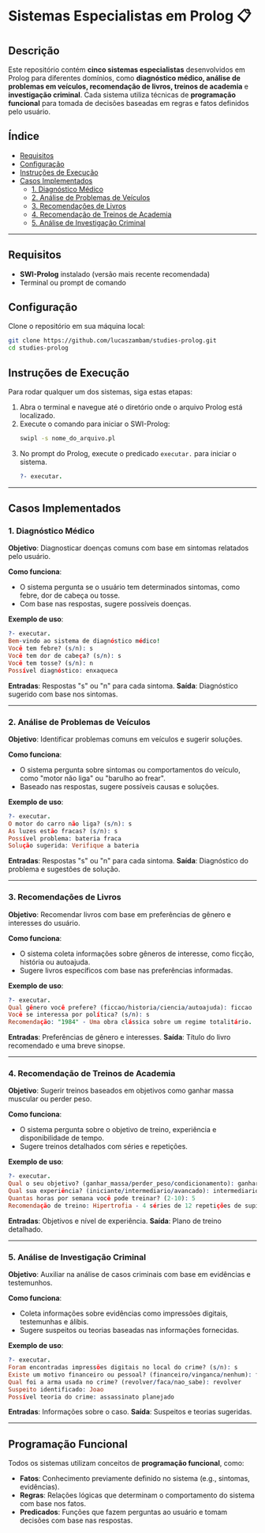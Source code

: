 # Sistemas Especialistas em Prolog 📋

## Descrição
Este repositório contém **cinco sistemas especialistas** desenvolvidos em Prolog para diferentes domínios, como **diagnóstico médico, análise de problemas em veículos, recomendação de livros, treinos de academia** e **investigação criminal**. Cada sistema utiliza técnicas de **programação funcional** para tomada de decisões baseadas em regras e fatos definidos pelo usuário.

## Índice
- [Requisitos](#requisitos)
- [Configuração](#configuração)
- [Instruções de Execução](#instruções-de-execução)
- [Casos Implementados](#casos-implementados)
  - [1. Diagnóstico Médico](#1-diagnóstico-médico)
  - [2. Análise de Problemas de Veículos](#2-análise-de-problemas-de-veículos)
  - [3. Recomendações de Livros](#3-recomendações-de-livros)
  - [4. Recomendação de Treinos de Academia](#4-recomendação-de-treinos-de-academia)
  - [5. Análise de Investigação Criminal](#5-análise-de-investigação-criminal)

---

## Requisitos
- **SWI-Prolog** instalado (versão mais recente recomendada)
- Terminal ou prompt de comando

## Configuração
Clone o repositório em sua máquina local:
```bash
git clone https://github.com/lucaszambam/studies-prolog.git
cd studies-prolog
```

## Instruções de Execução
Para rodar qualquer um dos sistemas, siga estas etapas:

1. Abra o terminal e navegue até o diretório onde o arquivo Prolog está localizado.
2. Execute o comando para iniciar o SWI-Prolog:
   ```bash
   swipl -s nome_do_arquivo.pl
   ```
3. No prompt do Prolog, execute o predicado `executar.` para iniciar o sistema.
   ```prolog
   ?- executar.
   ```

---

## Casos Implementados

### 1. Diagnóstico Médico
**Objetivo**: Diagnosticar doenças comuns com base em sintomas relatados pelo usuário.

**Como funciona**:
- O sistema pergunta se o usuário tem determinados sintomas, como febre, dor de cabeça ou tosse.
- Com base nas respostas, sugere possíveis doenças.

**Exemplo de uso**:
```prolog
?- executar.
Bem-vindo ao sistema de diagnóstico médico!
Você tem febre? (s/n): s
Você tem dor de cabeça? (s/n): s
Você tem tosse? (s/n): n
Possível diagnóstico: enxaqueca
```

**Entradas**: Respostas "s" ou "n" para cada sintoma.
**Saída**: Diagnóstico sugerido com base nos sintomas.

---

### 2. Análise de Problemas de Veículos
**Objetivo**: Identificar problemas comuns em veículos e sugerir soluções.

**Como funciona**:
- O sistema pergunta sobre sintomas ou comportamentos do veículo, como "motor não liga" ou "barulho ao frear".
- Baseado nas respostas, sugere possíveis causas e soluções.

**Exemplo de uso**:
```prolog
?- executar.
O motor do carro não liga? (s/n): s
As luzes estão fracas? (s/n): s
Possível problema: bateria fraca
Solução sugerida: Verifique a bateria
```

**Entradas**: Respostas "s" ou "n" para cada sintoma.
**Saída**: Diagnóstico do problema e sugestões de solução.

---

### 3. Recomendações de Livros
**Objetivo**: Recomendar livros com base em preferências de gênero e interesses do usuário.

**Como funciona**:
- O sistema coleta informações sobre gêneros de interesse, como ficção, história ou autoajuda.
- Sugere livros específicos com base nas preferências informadas.

**Exemplo de uso**:
```prolog
?- executar.
Qual gênero você prefere? (ficcao/historia/ciencia/autoajuda): ficcao
Você se interessa por política? (s/n): s
Recomendação: "1984" - Uma obra clássica sobre um regime totalitário.
```

**Entradas**: Preferências de gênero e interesses.
**Saída**: Título do livro recomendado e uma breve sinopse.

---

### 4. Recomendação de Treinos de Academia
**Objetivo**: Sugerir treinos baseados em objetivos como ganhar massa muscular ou perder peso.

**Como funciona**:
- O sistema pergunta sobre o objetivo de treino, experiência e disponibilidade de tempo.
- Sugere treinos detalhados com séries e repetições.

**Exemplo de uso**:
```prolog
?- executar.
Qual o seu objetivo? (ganhar_massa/perder_peso/condicionamento): ganhar_massa
Qual sua experiência? (iniciante/intermediario/avancado): intermediario
Quantas horas por semana você pode treinar? (2-10): 5
Recomendação de treino: Hipertrofia - 4 séries de 12 repetições de supino.
```

**Entradas**: Objetivos e nível de experiência.
**Saída**: Plano de treino detalhado.

---

### 5. Análise de Investigação Criminal
**Objetivo**: Auxiliar na análise de casos criminais com base em evidências e testemunhos.

**Como funciona**:
- Coleta informações sobre evidências como impressões digitais, testemunhas e álibis.
- Sugere suspeitos ou teorias baseadas nas informações fornecidas.

**Exemplo de uso**:
```prolog
?- executar.
Foram encontradas impressões digitais no local do crime? (s/n): s
Existe um motivo financeiro ou pessoal? (financeiro/vinganca/nenhum): financeiro
Qual foi a arma usada no crime? (revolver/faca/nao_sabe): revolver
Suspeito identificado: Joao
Possível teoria do crime: assassinato planejado
```

**Entradas**: Informações sobre o caso.
**Saída**: Suspeitos e teorias sugeridas.

---

## Programação Funcional
Todos os sistemas utilizam conceitos de **programação funcional**, como:
- **Fatos**: Conhecimento previamente definido no sistema (e.g., sintomas, evidências).
- **Regras**: Relações lógicas que determinam o comportamento do sistema com base nos fatos.
- **Predicados**: Funções que fazem perguntas ao usuário e tomam decisões com base nas respostas.